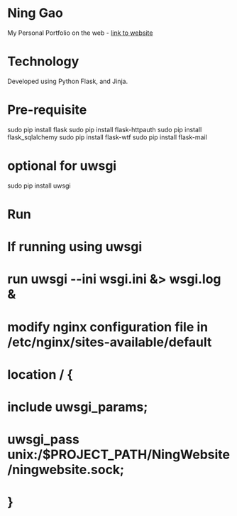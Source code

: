 # Ning Gao

My Personal Portfolio on the web - [link to website](http://ninggaoboulder.com)

# Technology

Developed using Python Flask, and Jinja.

# Pre-requisite
sudo pip install flask
sudo pip install flask-httpauth
sudo pip install flask_sqlalchemy
sudo pip install flask-wtf
sudo pip install flask-mail
# optional for uwsgi 
sudo pip install uwsgi

# Run
#   If running using uwsgi
#       run uwsgi --ini wsgi.ini &> wsgi.log &
#       modify nginx configuration file in /etc/nginx/sites-available/default
#               location / {
#                   include uwsgi_params;
#                   uwsgi_pass unix:/$PROJECT_PATH/NingWebsite/ningwebsite.sock;
#               }